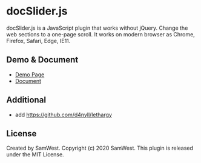 # docSlider.js
docSlider.js is a JavaScript plugin that works without jQuery.
Change the web sections to a one-page scroll.
It works on modern browser as Chrome, Firefox, Safari, Edge, IE11.


## Demo & Document
* [Demo Page](https://prjct-samwest.github.io/docSlider/)
* [Document](https://prjct-samwest.github.io/docSlider/document.html)

## Additional
* add https://github.com/d4nyll/lethargy


## License
Created by SamWest.
Copyright (c) 2020 SamWest.
This plugin is released under the MIT License.
